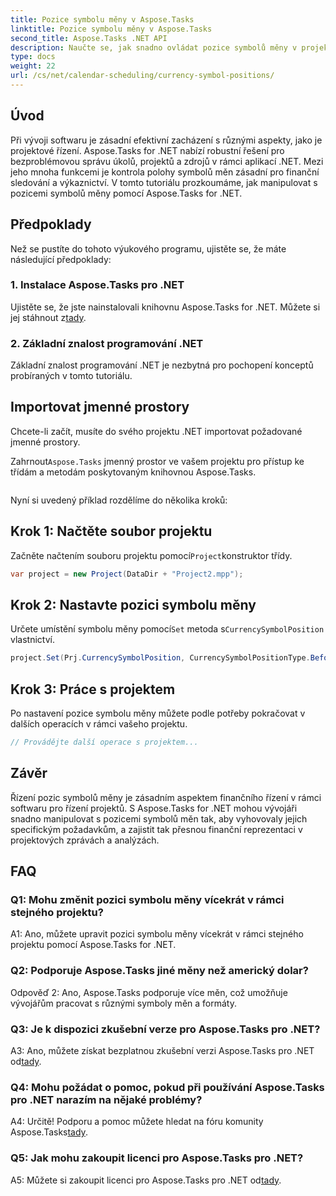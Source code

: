 ```yaml
---
title: Pozice symbolu měny v Aspose.Tasks
linktitle: Pozice symbolu měny v Aspose.Tasks
second_title: Aspose.Tasks .NET API
description: Naučte se, jak snadno ovládat pozice symbolů měny v projektech .NET pomocí Aspose.Tasks.
type: docs
weight: 22
url: /cs/net/calendar-scheduling/currency-symbol-positions/
---
```

## Úvod

Při vývoji softwaru je zásadní efektivní zacházení s různými aspekty, jako je projektové řízení. Aspose.Tasks for .NET nabízí robustní řešení pro bezproblémovou správu úkolů, projektů a zdrojů v rámci aplikací .NET. Mezi jeho mnoha funkcemi je kontrola polohy symbolů měn zásadní pro finanční sledování a výkaznictví. V tomto tutoriálu prozkoumáme, jak manipulovat s pozicemi symbolů měny pomocí Aspose.Tasks for .NET.

## Předpoklady

Než se pustíte do tohoto výukového programu, ujistěte se, že máte následující předpoklady:

### 1. Instalace Aspose.Tasks pro .NET

 Ujistěte se, že jste nainstalovali knihovnu Aspose.Tasks for .NET. Můžete si jej stáhnout z[tady](https://releases.aspose.com/tasks/net/).

### 2. Základní znalost programování .NET

Základní znalost programování .NET je nezbytná pro pochopení konceptů probíraných v tomto tutoriálu.

## Importovat jmenné prostory

Chcete-li začít, musíte do svého projektu .NET importovat požadované jmenné prostory. 

 Zahrnout`Aspose.Tasks` jmenný prostor ve vašem projektu pro přístup ke třídám a metodám poskytovaným knihovnou Aspose.Tasks.

```csharp

```

Nyní si uvedený příklad rozdělíme do několika kroků:

## Krok 1: Načtěte soubor projektu

 Začněte načtením souboru projektu pomocí`Project`konstruktor třídy.

```csharp
var project = new Project(DataDir + "Project2.mpp");
```

## Krok 2: Nastavte pozici symbolu měny

 Určete umístění symbolu měny pomocí`Set` metoda s`CurrencySymbolPosition` vlastnictví.

```csharp
project.Set(Prj.CurrencySymbolPosition, CurrencySymbolPositionType.Before);
```

## Krok 3: Práce s projektem

Po nastavení pozice symbolu měny můžete podle potřeby pokračovat v dalších operacích v rámci vašeho projektu.

```csharp
// Provádějte další operace s projektem...
```

## Závěr

Řízení pozic symbolů měny je zásadním aspektem finančního řízení v rámci softwaru pro řízení projektů. S Aspose.Tasks for .NET mohou vývojáři snadno manipulovat s pozicemi symbolů měn tak, aby vyhovovaly jejich specifickým požadavkům, a zajistit tak přesnou finanční reprezentaci v projektových zprávách a analýzách.

## FAQ

### Q1: Mohu změnit pozici symbolu měny vícekrát v rámci stejného projektu?

A1: Ano, můžete upravit pozici symbolu měny vícekrát v rámci stejného projektu pomocí Aspose.Tasks for .NET.

### Q2: Podporuje Aspose.Tasks jiné měny než americký dolar?

Odpověď 2: Ano, Aspose.Tasks podporuje více měn, což umožňuje vývojářům pracovat s různými symboly měn a formáty.

### Q3: Je k dispozici zkušební verze pro Aspose.Tasks pro .NET?

 A3: Ano, můžete získat bezplatnou zkušební verzi Aspose.Tasks pro .NET od[tady](https://releases.aspose.com/).

### Q4: Mohu požádat o pomoc, pokud při používání Aspose.Tasks pro .NET narazím na nějaké problémy?

 A4: Určitě! Podporu a pomoc můžete hledat na fóru komunity Aspose.Tasks[tady](https://forum.aspose.com/c/tasks/15).

### Q5: Jak mohu zakoupit licenci pro Aspose.Tasks pro .NET?

 A5: Můžete si zakoupit licenci pro Aspose.Tasks pro .NET od[tady](https://purchase.aspose.com/buy).